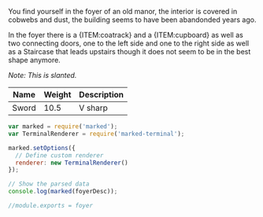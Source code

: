 You find yourself in the foyer of an old manor, the interior is covered in cobwebs and dust, the building seems to have been abandonded years ago.

In the foyer there is a {ITEM:coatrack} and a {ITEM:cupboard} as well as two connecting doors, one to the left side and one to the right side as well as a Staircase that leads upstairs though it does not seem to be in the best shape anymore.

_Note: This is slanted._

| Name | Weight | Description |
|---|---|---|
| Sword | 10.5 | V sharp |

``` js
var marked = require('marked');
var TerminalRenderer = require('marked-terminal');

marked.setOptions({
  // Define custom renderer
  renderer: new TerminalRenderer()
});

// Show the parsed data
console.log(marked(foyerDesc));

//module.exports = foyer
```
